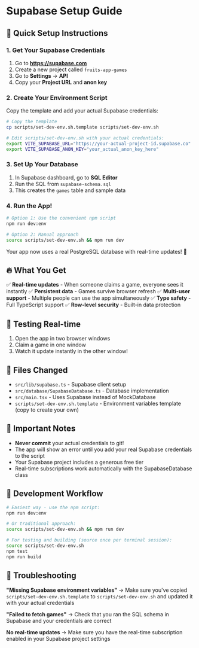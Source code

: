 # Supabase Setup Guide

## 🚀 Quick Setup Instructions

### 1. Get Your Supabase Credentials

1. Go to **https://supabase.com**
2. Create a new project called `fruits-app-games`
3. Go to **Settings** → **API**
4. Copy your **Project URL** and **anon key**

### 2. Create Your Environment Script

Copy the template and add your actual Supabase credentials:

```bash
# Copy the template
cp scripts/set-dev-env.sh.template scripts/set-dev-env.sh

# Edit scripts/set-dev-env.sh with your actual credentials:
export VITE_SUPABASE_URL="https://your-actual-project-id.supabase.co"
export VITE_SUPABASE_ANON_KEY="your_actual_anon_key_here"
```

### 3. Set Up Your Database

1. In Supabase dashboard, go to **SQL Editor**
2. Run the SQL from `supabase-schema.sql`
3. This creates the `games` table and sample data

### 4. Run the App!

```bash
# Option 1: Use the convenient npm script
npm run dev:env

# Option 2: Manual approach
source scripts/set-dev-env.sh && npm run dev
```

Your app now uses a real PostgreSQL database with real-time updates! 🎉

## 🔥 What You Get

✅ **Real-time updates** - When someone claims a game, everyone sees it instantly
✅ **Persistent data** - Games survive browser refresh
✅ **Multi-user support** - Multiple people can use the app simultaneously
✅ **Type safety** - Full TypeScript support
✅ **Row-level security** - Built-in data protection

## 🧪 Testing Real-time

1. Open the app in two browser windows
2. Claim a game in one window
3. Watch it update instantly in the other window!

## 📁 Files Changed

- `src/lib/supabase.ts` - Supabase client setup
- `src/database/SupabaseDatabase.ts` - Database implementation
- `src/main.tsx` - Uses Supabase instead of MockDatabase
- `scripts/set-dev-env.sh.template` - Environment variables template (copy to create your own)

## 🚨 Important Notes

- **Never commit** your actual credentials to git!
- The app will show an error until you add your real Supabase credentials to the script
- Your Supabase project includes a generous free tier
- Real-time subscriptions work automatically with the SupabaseDatabase class

## 🔧 Development Workflow

```bash
# Easiest way - use the npm script:
npm run dev:env

# Or traditional approach:
source scripts/set-dev-env.sh && npm run dev

# For testing and building (source once per terminal session):
source scripts/set-dev-env.sh
npm test
npm run build
```

## 🔧 Troubleshooting

**"Missing Supabase environment variables"**
→ Make sure you've copied `scripts/set-dev-env.sh.template` to `scripts/set-dev-env.sh` and updated it with your actual credentials

**"Failed to fetch games"**
→ Check that you ran the SQL schema in Supabase and your credentials are correct

**No real-time updates**
→ Make sure you have the real-time subscription enabled in your Supabase project settings
